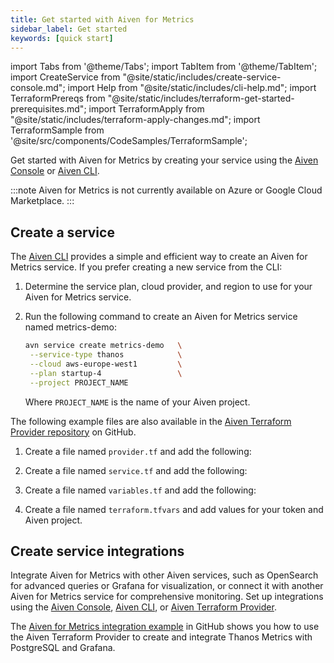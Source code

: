 ```yaml
---
title: Get started with Aiven for Metrics
sidebar_label: Get started
keywords: [quick start]
---
```


import Tabs from '@theme/Tabs';
import TabItem from '@theme/TabItem';
import CreateService from "@site/static/includes/create-service-console.md";
import Help from "@site/static/includes/cli-help.md";
import TerraformPrereqs from "@site/static/includes/terraform-get-started-prerequisites.md";
import TerraformApply from "@site/static/includes/terraform-apply-changes.md";
import TerraformSample from '@site/src/components/CodeSamples/TerraformSample';

Get started with Aiven for Metrics by creating your service using the [Aiven Console](https://console.aiven.io/) or [Aiven CLI](https://github.com/aiven/aiven-client).

:::note
Aiven for Metrics is not currently available on Azure or Google Cloud Marketplace.
:::

## Create a service

<Tabs groupId="setup">
<TabItem value="Console" label="Console" default>

<CreateService serviceType="Thanos Metrics"/>

</TabItem>
<TabItem value="CLI" label="CLI">

The [Aiven CLI](https://github.com/aiven/aiven-client) provides a simple and
efficient way to create an Aiven for Metrics service. If you prefer
creating a new service from the CLI:

1. Determine the service plan, cloud provider, and region to
   use for your Aiven for Metrics service.
1. Run the following command to create an Aiven for Metrics service named
   metrics-demo:

   ```bash
   avn service create metrics-demo   \
    --service-type thanos            \
    --cloud aws-europe-west1         \
    --plan startup-4                 \
    --project PROJECT_NAME
   ```

   Where `PROJECT_NAME` is the name of your Aiven project.

<Help />

</TabItem>
<TabItem value="terraform" label="Terraform">

The following example files are also available in the
[Aiven Terraform Provider repository](https://github.com/aiven/terraform-provider-aiven/tree/main/examples/thanos) on GitHub.

1. Create a file named `provider.tf` and add the following:

    <TerraformSample filename='thanos/thanos_service/provider.tf' />

1. Create a file named `service.tf` and add the following:

    <TerraformSample filename='thanos/thanos_service/service.tf' />

1. Create a file named `variables.tf` and add the following:

    <TerraformSample filename='thanos/thanos_service/variables.tf' />

1. Create a file named `terraform.tfvars` and add values for your token and Aiven project.

<TerraformApply />

</TabItem>
</Tabs>

## Create service integrations
Integrate Aiven for Metrics with other Aiven services, such as OpenSearch for advanced
queries or Grafana for visualization, or connect it with another Aiven for Metrics
service for comprehensive monitoring. Set up integrations using the
[Aiven Console](/docs/platform/howto/create-service-integration),
[Aiven CLI](docs/tools/cli/service/integration.md), or
[Aiven Terraform Provider](/docs/platform/howto/create-service-integration).

The [Aiven for Metrics integration example](https://github.com/aiven/terraform-provider-aiven/tree/main/examples/thanos_pg) in GitHub
shows you how to use the Aiven Terraform Provider to create and integrate
Thanos Metrics with PostgreSQL and Grafana.
